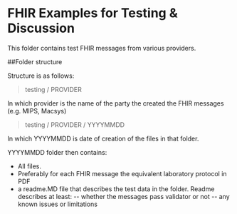 # FHIR Examples for Testing & Discussion

This folder contains test FHIR messages from various providers.   

##Folder structure

Structure is as follows:

> testing / PROVIDER

In which provider is the name of the party the created the FHIR messages (e.g. MIPS, Macsys)

> testing / PROVIDER / YYYYMMDD

In which YYYYMMDD is date of creation of the files in that folder.

YYYYMMDD folder then contains:
- All files.  
- Preferably for each FHIR message the equivalent laboratory protocol in PDF
- a readme.MD file that describes the test data in the folder.  Readme describes at least:
-- whether the messages pass validator or not
-- any known issues or limitations 
